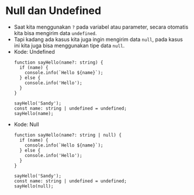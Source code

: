 # Null dan Undefined
* Saat kita menggunakan ``` ? ``` pada variabel atau parameter, secara otomatis kita bisa mengirim data ``` undefined ```.
* Tapi kadang ada kasus kita juga ingin mengirim data ``` null ```, pada kasus ini kita juga bisa menggunakan tipe data ``` null ```.
* Kode: Undefined
  ```TSX
  function sayHello(name?: string) {
    if (name) {
      console.info(`Hello ${name}`);
    } else {
      console.info('Hello');
    }
  }

  sayHello('Sandy');
  const name: string | undefined = undefined;
  sayHello(name);
  ```
* Kode: Null
  ```TSX
  function sayHello(name?: string | null) {
    if (name) {
      console.info(`Hello ${name}`);
    } else {
      console.info('Hello');
    }
  }

  sayHello('Sandy');
  const name: string | undefined = undefined;
  sayHello(null);
  ```